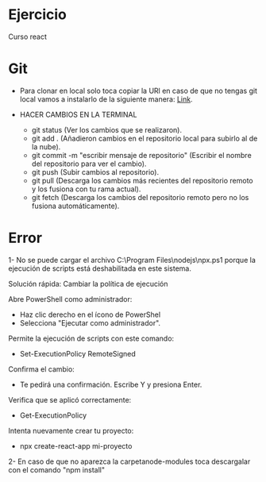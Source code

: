 # Ejercicio
Curso react
                                               
# Git
- Para clonar en local solo toca copiar la URl en caso de que no tengas git local vamos a instalarlo de la siguiente manera: [Link](https://youtu.be/ChVqT1MrAsM?si=PNs4ZVln0gvvztjo).

- HACER CAMBIOS EN LA TERMINAL
    - git status (Ver los cambios que se realizaron).
    - git add . (Añadieron cambios en el repositorio local para subirlo al de la nube).
    - git commit -m "escribir mensaje de repositorio" (Escribir el nombre del repositorio para ver el cambio).
    - git push (Subir cambios al repositorio).
    - git pull (Descarga los cambios más recientes del repositorio remoto y los fusiona con tu rama actual).
    - git fetch (Descarga los cambios del repositorio remoto pero no los fusiona automáticamente).


# Error

1- No se puede cargar el archivo C:\Program Files\nodejs\npx.ps1 porque la ejecución de scripts está deshabilitada en este sistema.

Solución rápida: Cambiar la política de ejecución

Abre PowerShell como administrador:

- Haz clic derecho en el ícono de PowerShel
- Selecciona "Ejecutar como administrador".

Permite la ejecución de scripts con este comando:

- Set-ExecutionPolicy RemoteSigned

Confirma el cambio:

- Te pedirá una confirmación. Escribe Y y presiona Enter.

Verifica que se aplicó correctamente:

- Get-ExecutionPolicy
 
Intenta nuevamente crear tu proyecto:

- npx create-react-app mi-proyecto


2- En caso de que no aparezca la carpetanode-modules toca descargalar con el comando "npm install"
